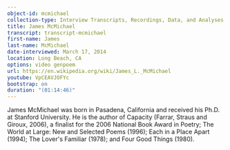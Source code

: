 ```yaml
---
object-id: mcmichael
collection-type: Interview Transcripts, Recordings, Data, and Analyses 
title: James McMichael    
transcript: transcript-mcmichael
first-name: James
last-name: McMichael
date-interviewed: March 17, 2014
location: Long Beach, CA
options: video genpoem
url: https://en.wikipedia.org/wiki/James_L._McMichael
youtube: VpCEAVJOFYc
bootstrap: on 
duration: "(01:14:46)"
---
```



James McMichael was born in Pasadena, California and received his Ph.D. at Stanford University. He is the author of Capacity (Farrar, Straus and Giroux, 2006), a finalist for the 2006 National Book Award in Poetry; The World at Large: New and Selected Poems (1996); Each in a Place Apart (1994); The Lover's Familiar (1978); and Four Good Things (1980).
